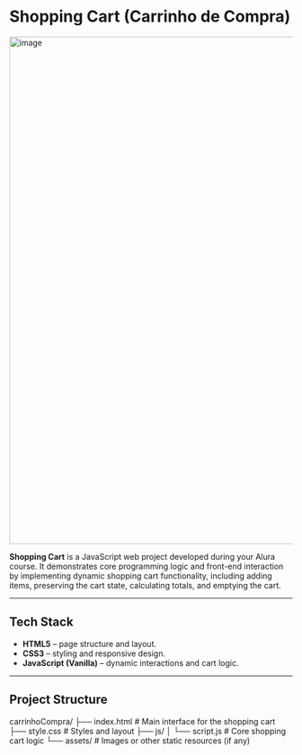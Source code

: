 # Shopping Cart (Carrinho de Compra)

<img width="1905" height="902" alt="image" src="https://github.com/user-attachments/assets/91aef584-ce59-40e2-a18a-64245dce28d5" />


**Shopping Cart** is a JavaScript web project developed during your Alura course. It demonstrates core programming logic and front-end interaction by implementing dynamic shopping cart functionality, including adding items, preserving the cart state, calculating totals, and emptying the cart.

---

##  Tech Stack
- **HTML5** – page structure and layout.
- **CSS3** – styling and responsive design.
- **JavaScript (Vanilla)** – dynamic interactions and cart logic.

---

##  Project Structure
carrinhoCompra/
├── index.html                # Main interface for the shopping cart
├── style.css                 # Styles and layout
├── js/
│   └── script.js             # Core shopping cart logic
└── assets/                   # Images or other static resources (if any)
